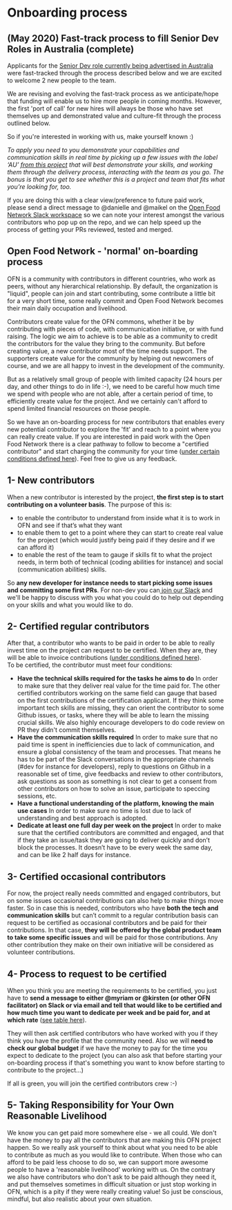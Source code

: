# Onboarding process

## \(May 2020\) Fast-track process to fill Senior Dev Roles in Australia \(complete\)

Applicants for the [Senior Dev role currently being advertised in Australia](https://about.openfoodnetwork.org.au/wp-content/uploads/2020/04/OFNAU-Software-Dev-April2020.pdf) were fast-tracked through the process described below and we are excited to welcome 2 new people to the team. 

We are revising and evolving the fast-track process as we anticipate/hope that funding will enable us to hire more people in coming months. However, the first 'port of call' for new hires will always be those who have set themselves up and demonstrated value and culture-fit through the process outlined below. 

So if you're interested in working with us, make yourself known :\)

_To apply you need to you demonstrate your capabilities and communication skills in real time by picking up a few issues with the label ‘AU’_ [_from this project_](https://github.com/openfoodfoundation/openfoodnetwork/projects/27) _that will best demonstrate your skills, and working them through the delivery process, interacting with the team as you go. The bonus is that you get to see whether this is a project and team that fits what you’re looking for, too._

If you are doing this with a clear view/preference to future paid work, please send a direct message to @danielle and @maikel on the [Open Food Network Slack workspace](https://openfoodnetwork.org/slack-invite) so we can note your interest amongst the various contributors who pop up on the repo, and we can help speed up the process of getting your PRs reviewed, tested and merged.

## Open Food Network - 'normal' on-boarding process

OFN is a community with contributors in different countries, who work as peers, without any hierarchical relationship. By default, the organization is "liquid", people can join and start contributing, some contribute a little bit for a very short time, some really commit and Open Food Network becomes their main daily occupation and livelihood.

Contributors create value for the OFN commons, whether it be by contributing with pieces of code, with communication initiative, or with fund raising. The logic we aim to achieve is to be able as a community to credit the contributors for the value they bring to the community. But before creating value, a new contributor most of the time needs support. The supporters create value for the community by helping out newcomers of course, and we are all happy to invest in the development of the community.

But as a relatively small group of people with limited capacity \(24 hours per day, and other things to do in life :-\), we need to be careful how much time we spend with people who are not able, after a certain period of time, to efficiently create value for the project. And we certainly can't afford to spend limited financial resources on those people.

So we have an on-boarding process for new contributors that enables every new potential contributor to explore the 'fit' and reach to a point where you can really create value. If you are interested in paid work with the Open Food Network there is a clear pathway to follow to become a "certified contributor" and start charging the community for your time \([under certain conditions defined here](global-rates-table.md)\). Feel free to give us any feedback.

## 1- New contributors

When a new contributor is interested by the project, **the first step is to start contributing on a volunteer basis**. The purpose of this is:

* to enable the contributor to understand from inside what it is to work in OFN and see if that’s what they want
* to enable them to get to a point where they can start to create real value for the project \(which would justify being paid if they desire and if we can afford it\)
* to enable the rest of the team to gauge if skills fit to what the project needs, in term both of technical \(coding abilities for instance\) and social \(communication abilities\) skills. 

So **any new developer for instance needs to start picking some issues and committing some first PRs**. For non-dev you can[ join our Slack](https://openfoodnetwork.slack.com) and we'll be happy to discuss with you what you could do to help out depending on your skills and what you would like to do.

## 2- Certified regular contributors

After that, a contributor who wants to be paid in order to be able to really invest time on the project can request to be certified. When they are, they will be able to invoice contributions \([under conditions defined here](global-rates-table.md)\).  
To be certified, the contributor must meet four conditions:

* **Have the technical skills required for the tasks he aims to do** In order to make sure that they deliver real value for the time paid for. The other certified contributors working on the same field can gauge that based on the first contributions of the certification applicant. If they think some important tech skills are missing, they can orient the contributor to some Github issues, or tasks, where they will be able to learn the missing crucial skills. We also highly encourage developers to do code review on PR they didn't commit themselves.
* **Have the communication skills required** In order to make sure that no paid time is spent in inefficiencies due to lack of communication, and ensure a global consistency of the team and processes. That means he has to be part of the Slack conversations in the appropriate channels \(\#dev for instance for developers\), reply to questions on Github in a reasonable set of time, give feedbacks and review to other contributors, ask questions as soon as something is not clear to get a consent from other contributors on how to solve an issue, participate to speccing sessions, etc.
* **Have a functional understanding of the platform, knowing the main use cases** In order to make sure no time is lost due to lack of understanding and best approach is adopted.
* **Dedicate at least one full day per week on the project** In order to make sure that the certified contributors are committed and engaged, and that if they take an issue/task they are going to deliver quickly and don’t block the processes. It doesn’t have to be every week the same day, and can be like 2 half days for instance.

## 3- Certified occasional contributors

For now, the project really needs committed and engaged contributors, but on some issues occasional contributions can also help to make things move faster. So in case this is needed, contributors who have **both the tech and communication skills** but can’t commit to a regular contribution basis can request to be certified as occasional contributors and be paid for their contributions. In that case, **they will be offered by the global product team to take some specific issues** and will be paid for those contributions. Any other contribution they make on their own initiative will be considered as volunteer contributions.

## 4- Process to request to be certified

When you think you are meeting the requirements to be certified, you just have to **send a message to either @myriam or @kirsten \(or other OFN facilitator\) on Slack or via email and tell that would like to be certified and how much time you want to dedicate per week and be paid for, and at which rate** \([see table here](global-rates-table.md)\).

They will then ask certified contributors who have worked with you if they think you have the profile that the community need. Also we will **need to check our global budget** if we have the money to pay for the time you expect to dedicate to the project \(you can also ask that before starting your on-boarding process if that's something you want to know before starting to contribute to the project...\)

If all is green, you will join the certified contributors crew :-\)

## 5- Taking Responsibility for Your Own Reasonable Livelihood

We know you can get paid more somewhere else - we all could. We don't have the money to pay all the contributors that are making this OFN project happen. So we really ask yourself to think about what you need to be able to contribute as much as you would like to contribute. When those who can afford to be paid less choose to do so, we can support more awesome people to have a 'reasonable livelihood' working with us. On the contrary we also have contributors who don't ask to be paid although they need it, and put themselves sometimes in difficult situation or just stop working in OFN, which is a pity if they were really creating value! So just be conscious, mindful, but also realistic about your own situation.

